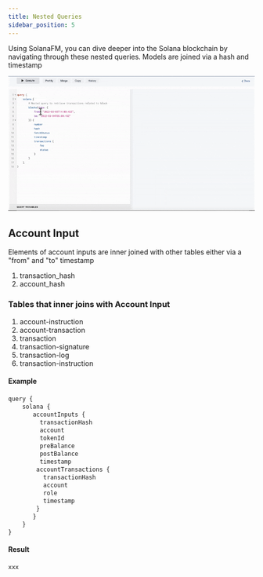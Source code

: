 ```yaml
---
title: Nested Queries
sidebar_position: 5
---
```

Using SolanaFM, you can dive deeper into the Solana blockchain by navigating through these nested queries. Models are joined via a hash and timestamp

![Alt text](../build/assets/images/nest-queries.gif)

## Account Input 

Elements of account inputs are inner joined with other tables either via a "from" and "to" timestamp 
1. transaction_hash
2. account_hash 

### Tables that inner joins with Account Input 
1. account-instruction
2. account-transaction 
3. transaction
4. transaction-signature
5. transaction-log 
6. transaction-instruction 

#### Example 
```
query {
    solana {
       accountInputs {
         transactionHash
         account
         tokenId
         preBalance
         postBalance
         timestamp
        accountTransactions {
          transactionHash
          account
          role
          timestamp
        }
       }
    }
}
```


#### Result 
```
xxx
```
